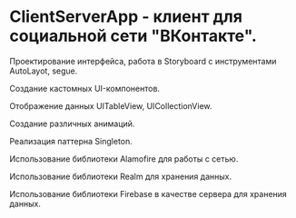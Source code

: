# ClientServerApp - клиент для социальной сети "ВКонтакте".

Проектирование интерфейса, работа в Storyboard c инструментами AutoLayot, segue.

Создание кастомных UI-компонентов.

Отображение данных UITableView, UICollectionView.

Создание различных анимаций.

Реализация паттерна Singleton.

Использование библиотеки Alamofire для работы с сетью.

Использование библиотеки Realm для хранения данных.

Использование библиотеки Firebase в качестве сервера для хранения данных.
